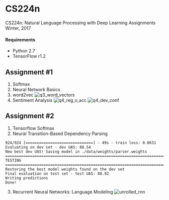# CS224n
CS224n: Natural Language Processing with Deep Learning Assignments Winter, 2017

#### Requirements
* Python 2.7
* TensorFlow r1.2


## Assignment #1 

1. Softmax
2. Neural Network Basics
3. word2vec
![q3_word_vectors](http://wx2.sinaimg.cn/large/006Fmjmcly1fgydqi2vq4j30m80godgi.jpg)
4. Sentiment Analysis
![q4_reg_v_acc](http://wx1.sinaimg.cn/large/006Fmjmcly1fgydrwwnsbj30m80godgn.jpg)
![q4_dev_conf](http://wx1.sinaimg.cn/large/006Fmjmcly1fgydrmd0wtj30m80gojrx.jpg)

## Assignment #2

1. Tensorflow Softmax
2. Neural Transition-Based Dependency Parsing

```
924/924 [==============================] - 49s - train loss: 0.0631    
Evaluating on dev set - dev UAS: 88.54
New best dev UAS! Saving model in ./data/weights/parser.weights
================================================================================
TESTING
================================================================================
Restoring the best model weights found on the dev set
Final evaluation on test set - test UAS: 88.92
Writing predictions
Done!
```

3. Recurrent Neural Networks: Language Modeling
![unrolled_rnn](http://wx3.sinaimg.cn/large/006Fmjmcly1fgzqfm9p4xj30p60bbdgu.jpg)

